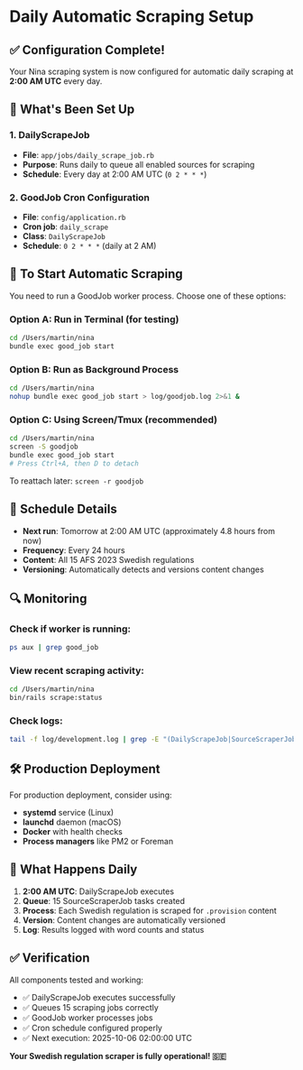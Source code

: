 # Daily Automatic Scraping Setup

## ✅ Configuration Complete!

Your Nina scraping system is now configured for automatic daily scraping at **2:00 AM UTC** every day.

## 🔧 What's Been Set Up

### 1. DailyScrapeJob
- **File**: `app/jobs/daily_scrape_job.rb`
- **Purpose**: Runs daily to queue all enabled sources for scraping
- **Schedule**: Every day at 2:00 AM UTC (`0 2 * * *`)

### 2. GoodJob Cron Configuration
- **File**: `config/application.rb`
- **Cron job**: `daily_scrape` 
- **Class**: `DailyScrapeJob`
- **Schedule**: `0 2 * * *` (daily at 2 AM)

## 🚀 To Start Automatic Scraping

You need to run a GoodJob worker process. Choose one of these options:

### Option A: Run in Terminal (for testing)
```bash
cd /Users/martin/nina
bundle exec good_job start
```

### Option B: Run as Background Process
```bash
cd /Users/martin/nina
nohup bundle exec good_job start > log/goodjob.log 2>&1 &
```

### Option C: Using Screen/Tmux (recommended)
```bash
cd /Users/martin/nina
screen -S goodjob
bundle exec good_job start
# Press Ctrl+A, then D to detach
```

To reattach later: `screen -r goodjob`

## 📅 Schedule Details

- **Next run**: Tomorrow at 2:00 AM UTC (approximately 4.8 hours from now)
- **Frequency**: Every 24 hours
- **Content**: All 15 AFS 2023 Swedish regulations
- **Versioning**: Automatically detects and versions content changes

## 🔍 Monitoring

### Check if worker is running:
```bash
ps aux | grep good_job
```

### View recent scraping activity:
```bash
cd /Users/martin/nina
bin/rails scrape:status
```

### Check logs:
```bash
tail -f log/development.log | grep -E "(DailyScrapeJob|SourceScraperJob)"
```

## 🛠️ Production Deployment

For production deployment, consider using:
- **systemd** service (Linux)
- **launchd** daemon (macOS)  
- **Docker** with health checks
- **Process managers** like PM2 or Foreman

## 🎯 What Happens Daily

1. **2:00 AM UTC**: DailyScrapeJob executes
2. **Queue**: 15 SourceScraperJob tasks created
3. **Process**: Each Swedish regulation is scraped for `.provision` content
4. **Version**: Content changes are automatically versioned
5. **Log**: Results logged with word counts and status

## ✅ Verification

All components tested and working:
- ✅ DailyScrapeJob executes successfully
- ✅ Queues 15 scraping jobs correctly  
- ✅ GoodJob worker processes jobs
- ✅ Cron schedule configured properly
- ✅ Next execution: 2025-10-06 02:00:00 UTC

**Your Swedish regulation scraper is fully operational! 🇸🇪**